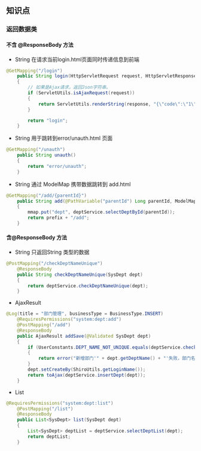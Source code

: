 ## 知识点
### 返回数据类
#### 不含 @ResponseBody 方法
- String 在请求当前login.html页面同时传递信息到前端
```java
@GetMapping("/login")
    public String login(HttpServletRequest request, HttpServletResponse response)
    {
        // 如果是Ajax请求，返回Json字符串。
        if (ServletUtils.isAjaxRequest(request))
        {
            return ServletUtils.renderString(response, "{\"code\":\"1\",\"msg\":\"未登录或登录超时。请重新登录\"}");
        }

        return "login";
    }
```
- String 用于跳转到error/unauth.html 页面
```java
@GetMapping("/unauth")
    public String unauth()
    {
        return "error/unauth";
    }
```
- String 通过 ModelMap 携带数据跳转到 add.html
```java
@GetMapping("/add/{parentId}")
    public String add(@PathVariable("parentId") Long parentId, ModelMap mmap)
    {
        mmap.put("dept", deptService.selectDeptById(parentId));
        return prefix + "/add";
    }
```



#### 含@ResponseBody 方法
- String 只返回String 类型的数据
```java
@PostMapping("/checkDeptNameUnique")
    @ResponseBody
    public String checkDeptNameUnique(SysDept dept)
    {
        return deptService.checkDeptNameUnique(dept);
    }

```
- AjaxResult
```java
@Log(title = "部门管理", businessType = BusinessType.INSERT)
    @RequiresPermissions("system:dept:add")
    @PostMapping("/add")
    @ResponseBody
    public AjaxResult addSave(@Validated SysDept dept)
    {
        if (UserConstants.DEPT_NAME_NOT_UNIQUE.equals(deptService.checkDeptNameUnique(dept)))
        {
            return error("新增部门'" + dept.getDeptName() + "'失败，部门名称已存在");
        }
        dept.setCreateBy(ShiroUtils.getLoginName());
        return toAjax(deptService.insertDept(dept));
    }
```

- List<SysDept>
```java
@RequiresPermissions("system:dept:list")
    @PostMapping("/list")
    @ResponseBody
    public List<SysDept> list(SysDept dept)
    {
        List<SysDept> deptList = deptService.selectDeptList(dept);
        return deptList;
    }
```